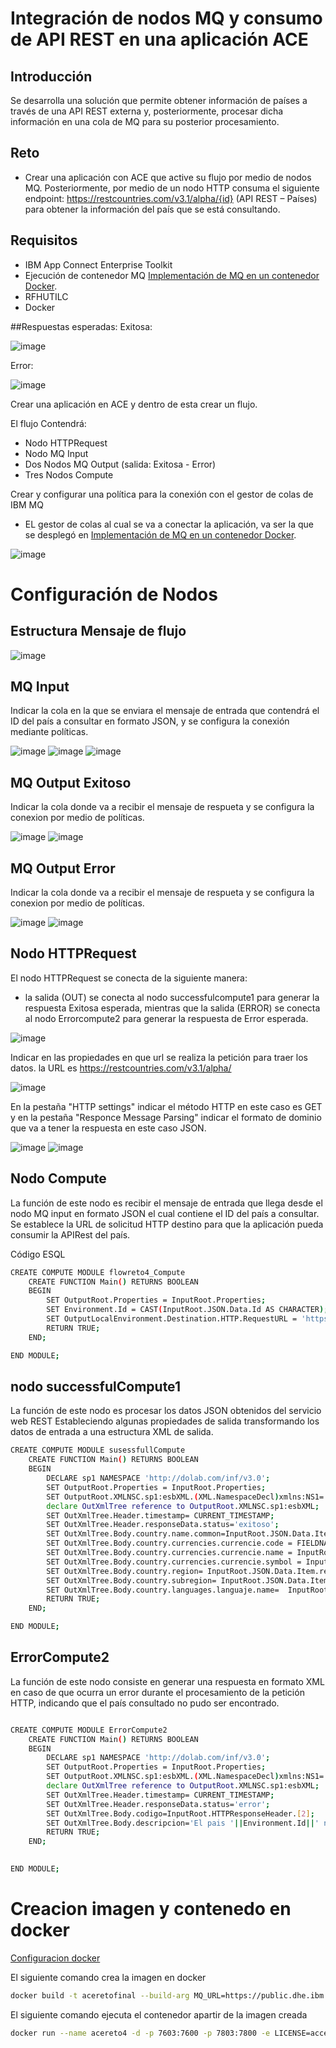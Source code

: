 # Integración de nodos MQ y consumo de API REST en una aplicación ACE

## Introducción

Se desarrolla una solución que permite obtener información de países a través de una API REST externa y, posteriormente, procesar dicha información en una cola de MQ para su posterior procesamiento. 

## Reto
- Crear una aplicación con ACE que active su flujo por medio de nodos MQ. Posteriormente, por medio de un nodo HTTP consuma el siguiente endpoint:   https://restcountries.com/v3.1/alpha/{id} (API REST – Países) para obtener la información del país que se está consultando.

## Requisitos

- IBM App Connect Enterprise Toolkit
- Ejecución de contenedor MQ [Implementación de MQ en un contenedor Docker](https://github.ibm.com/Fabian-Cruz/Retos2.0/tree/main/Actividad2).
- RFHUTILC
- Docker

##Respuestas esperadas:
Exitosa:

![image](https://media.github.ibm.com/user/420325/files/6e0f572e-c8d6-4bc1-806a-f973ac0c0c60)

Error:

![image](https://media.github.ibm.com/user/420325/files/e53f2088-9d0b-429f-8831-b58e1aaf7e50)


Crear una aplicación en ACE y dentro de esta crear un flujo.

El flujo Contendrá:
- Nodo HTTPRequest
- Nodo MQ Input
- Dos Nodos MQ Output (salida: Exitosa - Error)
- Tres Nodos Compute 

Crear y configurar una política para la conexión con el gestor de colas  de IBM MQ
- EL gestor de colas al cual se va a conectar la aplicación, va ser la que se desplegó en [Implementación de MQ en un contenedor Docker](https://github.ibm.com/Fabian-Cruz/Retos2.0/tree/main/Actividad2).

![image](https://media.github.ibm.com/user/420325/files/0ab079f7-c9d2-47f8-a0d2-79f64f4769a8)

# Configuración de Nodos

## Estructura Mensaje de flujo

![image](https://media.github.ibm.com/user/420325/files/43f9d8f4-9cf2-46c5-9b3c-db4eee3dee4c)

## MQ Input
Indicar la cola en la que se enviara el mensaje de entrada que contendrá el ID del país a consultar en formato JSON, y se configura la conexión mediante políticas.

![image](https://media.github.ibm.com/user/420325/files/1c0125cb-b960-4651-977b-998ca246e311) ![image](https://media.github.ibm.com/user/420325/files/7a5b1e47-e41a-4909-a6a7-b4e98aa66c30) ![image](https://media.github.ibm.com/user/420325/files/ea6c1d73-5804-412d-8485-ee534edbf05d)

## MQ Output Exitoso

Indicar la cola donde va a recibir el mensaje de respueta y se configura la conexion por medio de políticas.

![image](https://media.github.ibm.com/user/420325/files/0f195407-71d2-41ab-aa09-d43213d90b14) ![image](https://media.github.ibm.com/user/420325/files/41ff2df4-41b8-4aeb-8d3d-f248ebcac23a)

## MQ Output Error

Indicar la cola donde va a recibir el mensaje de respueta y se configura la conexion por medio de políticas.

![image](https://media.github.ibm.com/user/420325/files/029febad-d0b9-4cd0-9bcc-acd40662e0c5) ![image](https://media.github.ibm.com/user/420325/files/51028638-9e8f-4784-9120-1f5ae4913f8e)


## Nodo HTTPRequest

El nodo HTTPRequest se conecta de la siguiente manera:
- la salida (OUT) se conecta al nodo successfulcompute1 para generar la respuesta Exitosa esperada, mientras que la salida (ERROR) se conecta al nodo Errorcompute2 para generar la respuesta de Error esperada.



![image](https://media.github.ibm.com/user/420325/files/fe3d8291-85d5-4150-9ff4-e00e26b84024)


Indicar en las propiedades en que url se realiza la petición para traer los datos. la URL es https://restcountries.com/v3.1/alpha/

![image](https://media.github.ibm.com/user/420325/files/1ec6ff14-4352-4a1f-b9bb-94580de4c4f9)

En la pestaña "HTTP settings" indicar el método HTTP en este caso es GET y en la pestaña "Responce Message Parsing" indicar el formato de dominio que va a tener la respuesta en este caso JSON.

![image](https://media.github.ibm.com/user/420325/files/9cd65ec3-16df-46b9-a08a-d7e7bc28d8e7) ![image](https://media.github.ibm.com/user/420325/files/6c1c331d-18c9-471f-8a7c-ba71a28d72ad)


## Nodo Compute 

La función de este nodo es recibir el mensaje de entrada que llega desde el nodo MQ input en formato JSON el cual contiene el ID del país a consultar.
Se establece la URL de solicitud HTTP destino para que la aplicación  pueda consumir  la APIRest  del país. 

Código ESQL
``` Bash
CREATE COMPUTE MODULE flowreto4_Compute
	CREATE FUNCTION Main() RETURNS BOOLEAN
	BEGIN
		SET OutputRoot.Properties = InputRoot.Properties;
		SET Environment.Id = CAST(InputRoot.JSON.Data.Id AS CHARACTER);
		SET OutputLocalEnvironment.Destination.HTTP.RequestURL = 'https://restcountries.com/v3.1/alpha/'||Environment.Id;
		RETURN TRUE;
	END;

END MODULE;
```

## nodo successfulCompute1

La función de este nodo es procesar los datos JSON obtenidos del servicio web REST Estableciendo algunas propiedades de salida transformando los datos de entrada  a una estructura XML de salida.

``` Bash
CREATE COMPUTE MODULE susessfullCompute
	CREATE FUNCTION Main() RETURNS BOOLEAN
	BEGIN
		DECLARE sp1 NAMESPACE 'http://dolab.com/inf/v3.0';
		SET OutputRoot.Properties = InputRoot.Properties;
		SET OutputRoot.XMLNSC.sp1:esbXML.(XML.NamespaceDecl)xmlns:NS1='http://dolab.com/inf/v3.0';
		declare OutXmlTree reference to OutputRoot.XMLNSC.sp1:esbXML;
		SET OutXmlTree.Header.timestamp= CURRENT_TIMESTAMP;
		SET OutXmlTree.Header.responseData.status='exitoso';
		SET OutXmlTree.Body.country.name.common=InputRoot.JSON.Data.Item.name.common;
		SET OutXmlTree.Body.country.currencies.currencie.code = FIELDNAME(InputRoot.JSON.Data.Item.currencies.[1]);
		SET OutXmlTree.Body.country.currencies.currencie.name = InputRoot.JSON.Data.Item.currencies.[1].name;
		SET OutXmlTree.Body.country.currencies.currencie.symbol = InputRoot.JSON.Data.Item.currencies.[1].symbol;
		SET OutXmlTree.Body.country.region= InputRoot.JSON.Data.Item.region;
		SET OutXmlTree.Body.country.subregion= InputRoot.JSON.Data.Item.subregion;
		SET OutXmlTree.Body.country.languages.languaje.name=  InputRoot.JSON.Data.Item.languages.[1];		
		RETURN TRUE;
	END;

END MODULE;
```

## ErrorCompute2

La función de este nodo consiste en generar una respuesta en formato XML en caso de que ocurra un error durante el procesamiento de la petición HTTP, indicando que el país consultado no pudo ser encontrado.

``` Bash

CREATE COMPUTE MODULE ErrorCompute2
	CREATE FUNCTION Main() RETURNS BOOLEAN
	BEGIN
		DECLARE sp1 NAMESPACE 'http://dolab.com/inf/v3.0';
		SET OutputRoot.Properties = InputRoot.Properties;
		SET OutputRoot.XMLNSC.sp1:esbXML.(XML.NamespaceDecl)xmlns:NS1='http://dolab.com/inf/v3.0';
		declare OutXmlTree reference to OutputRoot.XMLNSC.sp1:esbXML;
		SET OutXmlTree.Header.timestamp= CURRENT_TIMESTAMP;
		SET OutXmlTree.Header.responseData.status='error';
		SET OutXmlTree.Body.codigo=InputRoot.HTTPResponseHeader.[2];
		SET OutXmlTree.Body.descripcion='El pais '||Environment.Id||' no se encontro';
		RETURN TRUE;
	END;

	
END MODULE;

```                       


# Creacion imagen y contenedo en docker

[Configuracion docker](https://github.ibm.com/Fabian-Cruz/Retos2.0/tree/main/Actividad3#creaci%C3%B3n-imagen-y-contenedor-en-docker)

El siguiente comando crea la imagen en docker
``` Bash
docker build -t aceretofinal --build-arg MQ_URL=https://public.dhe.ibm.com/ibmdl/export/pub/software/websphere/messaging/mqdev/redist/9.3.2.0-IBM-MQC-Redist-LinuxX64.tar.gz --file Dockerfile .
```
El siguiente comando ejecuta el contenedor apartir de la imagen creada
``` Bash
docker run --name acereto4 -d -p 7603:7600 -p 7803:7800 -e LICENSE=accept aceretofinal 
```
